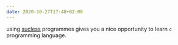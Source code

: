 ```yaml
---
date: 2020-10-27T17:48+02:00
---
```


using [sucless](https://suckless.org) programmes gives you a nice opportunity
to learn `c` programming language.

